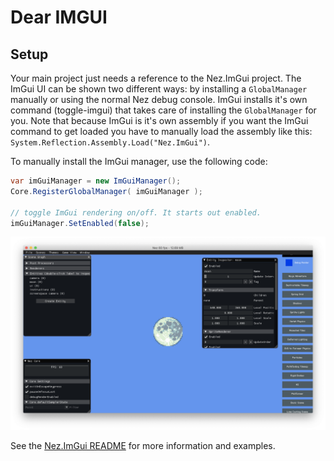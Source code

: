 Dear IMGUI
==========

## Setup

Your main project just needs a reference to the Nez.ImGui project. The ImGui UI can be shown two different ways: by installing a `GlobalManager` manually or using the normal Nez debug console. ImGui installs it's own command (toggle-imgui) that takes care of installing the `GlobalManager` for you. Note that because ImGui is it's own assembly if you want the ImGui command to get loaded you have to manually load the assembly like this: `System.Reflection.Assembly.Load("Nez.ImGui")`.

To manually install the ImGui manager, use the following code:

```csharp
var imGuiManager = new ImGuiManager();
Core.RegisterGlobalManager( imGuiManager );

// toggle ImGui rendering on/off. It starts out enabled.
imGuiManager.SetEnabled(false);
```

![Dear ImGui](images/ImGuiSample.png)


See the [Nez.ImGui README](../Nez.ImGui/README.md) for more information and examples.
